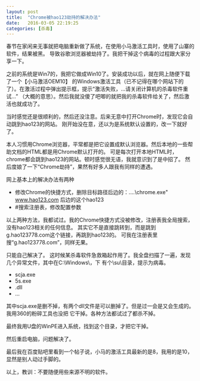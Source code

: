 ```yaml
---
layout: post
title:  "Chrome被hao123劫持的解决办法"
date:   2016-03-05 22:19:25
categories: [杀毒]
---
```

春节在家闲来无事就把电脑重新做了系统，在使用小马激活工具时，使用了山寨的软件，结果被黑。
导致谷歌浏览器被劫持了。我把干掉这个病毒的过程跟大家分享一下。

之前的系统是Win7的，我把它做成Win10了。安装成功以后，就在网上随便下载了一个【小马激活OEM10】
的Windows激活工具（已不记得在哪个网站下的了）。在激活过程中弹出提示框，提示“激活失败，...请关闭计算机的杀毒软件重试...”
（大概的意思）。然后我就没傻了吧唧的就把我的杀毒软件给关了，然后激活也就成功了。

当时感觉还是很顺利的，然后还没注意。后来无意中打开Chrome时，发现它会自动跳到hao123的网站。
刚开始没在意，还以为是系统默认设置的，改一下就好了。

本人习惯用Chrome浏览器，平常都是把它设置成默认浏览器。然后本地的一些帮助文档的HTML都是用Chrome默认打开的。
可是每次打开本地HTML时，chrome都会跳到hao123的网站。顿时感觉很无语，我就意识到了是中招了。
然后度娘了一下“Chrome劫持”，果然有好多人跟我有同样的遭遇。

网上基本上的解决办法有两种
- 修改Chrome的快捷方式，删除目标路径后边的：....\chrome.exe" www.hao123.com 后边的这个hao123
- #搜索注册表，修改配置参数

以上两种方法，我都试过。我的Chrome快捷方式没被修改，注册表我全局搜索，没有hao123相关的任何信息。
其实它不是直接跳转到，而是跳到g.hao123778.com这个链接，再跳到hao123的。
可我在注册表里搜“g.hao123778.com”，同样无果。

只能自己解决了。
这时候某杀毒软件急救箱起作用了。我全盘扫描了一遍，发现几个异常文件，其中在C:\Windows\，下
有个\su\目录，提示为病毒。
- scja.exe
- 5s.exe
- .dll
- ...

其中scja.exe是删不掉，有两个dll文件是可以删掉了。但是过一会是又会生成的。我用360的粉碎工具也没把
它干掉。各种方法都试过了都杀不掉。

最终我用U盘的WinPE进入系统，找到这个目录，才把它干掉。

然后重启电脑，问题解决了。

最后我在百度贴吧里看到一个帖子说，小马的激活工具最新的是8，我用的是10，显然是别人动过手脚的。

以上，教训：不要随便用些来源不明的软件。

